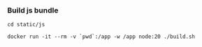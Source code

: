 ### Build js bundle
`cd static/js`

```docker run -it --rm -v `pwd`:/app -w /app node:20 ./build.sh```
